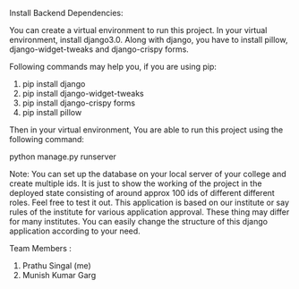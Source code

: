 Install Backend Dependencies:

You can create a virtual environment to run this project. In your virtual environment, install django3.0. Along with django, you have to install pillow, django-widget-tweaks and django-crispy forms.

Following commands may help you, if you are using pip:

1) pip install django
2) pip install django-widget-tweaks
3) pip install django-crispy forms
4) pip install pillow

Then in your virtual environment, You are able to run this project using the following command:

python manage.py runserver



Note: You can set up the database on your local server of your college and create multiple ids. It is just to show the working of the project in the deployed state consisting of around approx 100 ids of different different roles. Feel free to test it out.
This application is based on our institute or say rules of the institute for various application approval. These thing may differ for many institutes. You can easily change the structure of this django application according to your need.



Team Members :

1) Prathu Singal (me)
2) Munish Kumar Garg
